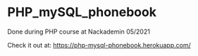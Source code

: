 # PHP_mySQL_phonebook 
 Done during PHP course at Nackademin 05/2021
 
 Check it out at: https://php-mysql-phonebook.herokuapp.com/
